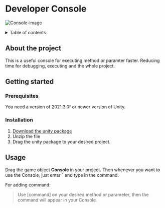 # Developer Console
![Console-image][console-image]

<details> 
  <summary>Table of contents </summary>
  <ol>
    <li>
      <a href = "#about-the-project"> 1. About the project </a>
    </li>
  </ol>
</details>

## About the project
  This is a useful console for executing method or paramter faster. Reducing time for debugging, executing and the whole project.

## Getting started
### Prerequisites
  You need a version of 2021.3.0f or newer version of Unity.

### Installation
 1. [Download the unity package][project-link]
 2. Unzip the file
 3. Drag the unity package to your desired project.

## Usage
  Drag the game object **Console** in your project. Then whenever you want to use the Console, just enter **`** and type in the command.
  
  For adding command:
  > Use [command] on your desired method or parameter, then the command will appear in your Console.







[project-link]: https://www.facebook.com
[console-image]: https://i.guim.co.uk/img/media/4a7234767dfb1fc2824acaa9cc82ace685500ea3/10_0_1180_708/master/1180.jpg?width=700&quality=85&auto=format&fit=max&s=bc7596412f652c1e36ca10476c78cbb9




